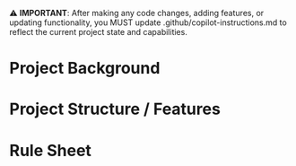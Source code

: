 <!-- Use this file to provide workspace-specific custom instructions to Copilot. For more details, visit https://code.visualstudio.com/docs/copilot/copilot-customization#_use-a-githubcopilotinstructionsmd-file -->

⚠️ **IMPORTANT**: After making any code changes, adding features, or updating functionality, you MUST update .github/copilot-instructions.md to reflect the current project state and capabilities.

# Project Background

<!-- This section provides context about the project, its purpose, and any relevant background information -->

<!-- Example -->

<!-- This is a comprehensive Python project template designed to help developers quickly bootstrap new projects with complete CI/CD pipelines, modern tooling, and best practices. The template includes everything needed to start a professional Python project without spending time on infrastructure setup. -->

# Project Structure / Features

<!-- This section outlines the key features and structure of the project, including directories, files, and their purposes -->

<!-- Example -->

<!-- ## Core Infrastructure

- **Modern Python**: Supports Python 3.10, 3.11, and 3.12
- **Dependency Management**: Uses `uv` for fast and reliable dependency management
- **Project Structure**: src/ layout following Python packaging best practices
- **Docker Support**: Multi-stage Dockerfile for development and production
- **VS Code Dev Container**: Fully configured development environment with zsh, oh-my-zsh, and powerlevel10k

## Code Quality & Testing

- **Pre-commit Hooks**: Automated code formatting and linting with ruff
- **Testing Framework**: pytest with coverage reporting, parallel execution, and detailed reporting
- **Code Coverage**: Comprehensive coverage tracking with HTML and XML reports
- **Type Checking**: Full type hint support and validation

## CI/CD Pipeline

- **Automated Testing**: Multi-version Python testing on pull requests
- **Code Quality Checks**: Automated ruff checks and pre-commit validation
- **Documentation Deployment**: Automatic GitHub Pages deployment for MkDocs
- **Release Management**: Automated release drafting and semantic versioning
- **Auto-labeling**: Intelligent PR labeling based on changes

## Documentation

- **MkDocs**: Material theme with automatic API documentation generation
- **Auto-generated Docs**: Scripts to generate documentation from Python code and Jupyter notebooks
- **Blog Support**: Built-in blog functionality for project updates

## Automation Scripts

- **Project Initialization**: Go script (`scripts/initpyrepo.go`) for creating new projects from template
- **Documentation Generation**: Python script (`scripts/gen_docs.py`) for auto-generating docs from code

## Project Usage

This template is designed to be cloned and customized for new Python projects. Developers can use the initialization script to create new projects with personalized configurations while maintaining all the CI/CD and tooling benefits.

## Template Customization Strategy

When users clone this project, they can quickly customize it by performing global replacements:

- **Replace `repo_template`** → Replace with their actual project name (snake_case format)
- **Replace `RepoTemplate`** → Replace with their project title (PascalCase format)

This allows users to instantly personalize the entire project structure, package names, imports, and documentation while keeping all the CI/CD infrastructure intact. -->

# Rule Sheet

<!-- This section outlines the coding standards, practices, and guidelines to follow when contributing to this project. It ensures consistency, maintainability, and quality across the codebase. -->

<!-- Example -->

<!-- ## Coding Style

- Follow `ruff-check` and `ruff-format` for code style and formatting using `pre-commit` hooks.
- Follow PEP 8 naming conventions:
    - snake_case for functions and variables
    - PascalCase for classes
    - UPPER_CASE for constants
- Follow the Python version specified in the `pyproject.toml` or `.python-version` file.
- Use pydantic model, and all pydantic models should include `Field`, and `description` should be included.
- Maximum line length of 99 characters
- Use absolute imports over relative imports
- Use `pytest` for testing, and all tests should be placed in the `tests/` directory

### Example

```python
from pydantic import BaseModel, Field


class User(BaseModel):
    """Example User model.

    Attributes:
        name (str): The name of the user
    """

    name: str = Field(..., description="The name of the user")


def foo(self, extra_input: str) -> str:
    """Example function.

    Args:
        extra_input (str): Extra input for the function

    Returns:
        str: Result of the function
    """
    return f"Hello, {self.name} and {extra_input}"
```

## Type Hints

- Use type hints for all function parameters and returns
- Use `TypeVar` for generic types
- Use `Protocol` for duck typing

## Documentation

- Use Google-style docstrings
- All documentation should be in English
- Use proper inline comments for better mkdocs support
- Document environment setup

## Dependencies

- Use `uv` for dependency management
- Separate dev dependencies by adding `--dev` flag when adding dependencies
    - Production:
        - Add Dependencies: `uv add <package>`
        - Remove Dependencies: `uv remove <package>`
    - Development:
        - Add Dependencies: `uv add <package> --dev`
        - Remove Dependencies: `uv remove <package> --dev`
- Regularly update dependencies -->
